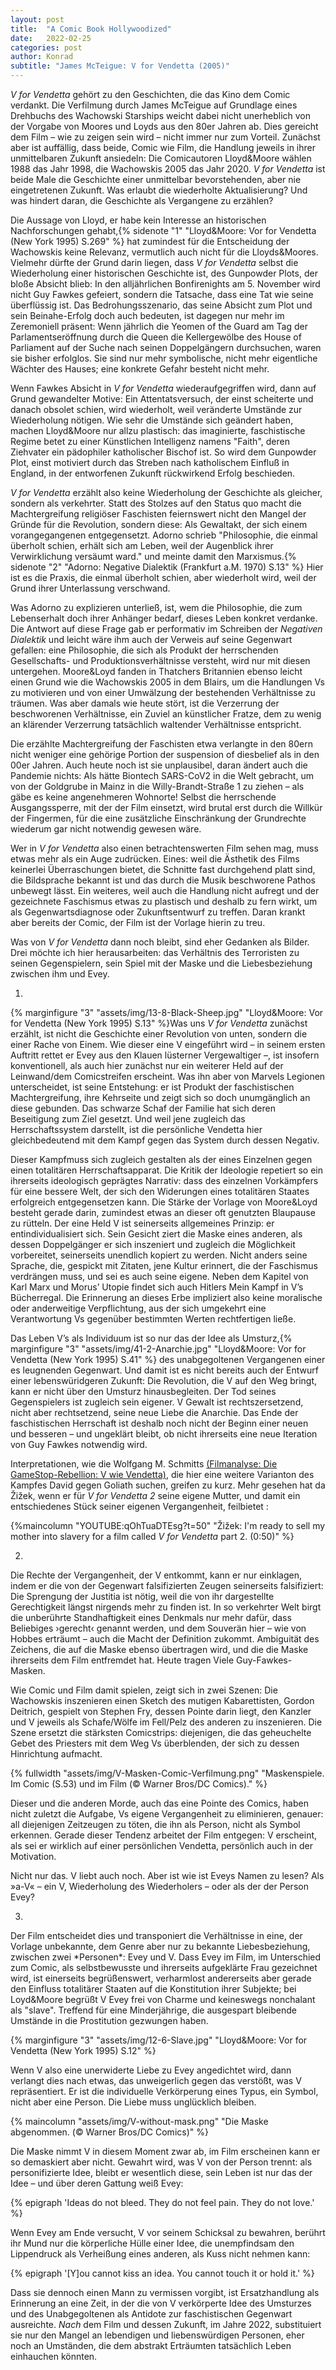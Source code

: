 ```yaml
---
layout: post
title:  "A Comic Book Hollywoodized"
date:   2022-02-25
categories: post
author: Konrad
subtitle: "James McTeigue: V for Vendetta (2005)"
---
```

 
*V for Vendetta* gehört zu den Geschichten, die das Kino dem Comic verdankt. Die Verfilmung durch James McTeigue auf Grundlage eines Drehbuchs des Wachowski Starships weicht dabei nicht unerheblich von der Vorgabe von Moores und Loyds aus den 80er Jahren ab. Dies gereicht dem Film – wie zu zeigen sein wird – nicht immer nur zum Vorteil. Zunächst aber ist auffällig, dass beide, Comic wie Film, die Handlung jeweils in ihrer unmittelbaren Zukunft ansiedeln: Die Comicautoren Lloyd&Moore wählen 1988 das Jahr 1998, die Wachowskis 2005 das Jahr 2020. *V for Vendetta* ist beide Male die Geschichte einer unmittelbar bevorstehenden, aber nie eingetretenen Zukunft. Was erlaubt die wiederholte Aktualisierung? Und was hindert daran, die Geschichte als Vergangene zu erzählen?

Die Aussage von Lloyd, er habe kein Interesse an historischen Nachforschungen gehabt,{% sidenote "1" "Lloyd&Moore: Vor for Vendetta (New York 1995) S.269" %} hat zumindest für die Entscheidung der Wachowskis keine Relevanz, vermutlich auch nicht für die Lloyds&Moores. Vielmehr dürfte der Grund darin liegen, dass *V for Vendetta* selbst die Wiederholung einer historischen Geschichte ist, des Gunpowder Plots, der bloße Absicht blieb: In den alljährlichen Bonfirenights am 5. November wird nicht Guy Fawkes gefeiert, sondern die Tatsache, dass eine Tat wie seine überflüssig ist. Das Bedrohungsszenario, das seine Absicht zum Plot und sein Beinahe-Erfolg doch auch bedeuten, ist dagegen nur mehr im Zeremoniell präsent: Wenn jährlich die Yeomen of the Guard am Tag der Parlamentseröffnung durch die Queen die Kellergewölbe des House of Parliament auf der Suche nach seinen Doppelgängern durchsuchen, waren sie bisher erfolglos. Sie sind nur mehr symbolische, nicht mehr eigentliche Wächter des Hauses; eine konkrete Gefahr besteht nicht mehr.

Wenn Fawkes Absicht in *V for Vendetta* wiederaufgegriffen wird, dann auf Grund gewandelter Motive: Ein Attentatsversuch, der einst scheiterte und danach obsolet schien, wird wiederholt, weil veränderte Umstände zur Wiederholung nötigen. Wie sehr die Umstände sich geändert haben, machen Lloyd&Moore nur allzu plastisch: das imaginierte, faschistische Regime betet zu einer Künstlichen Intelligenz namens "Faith", deren Ziehvater ein pädophiler katholischer Bischof ist. So wird dem Gunpowder Plot, einst motiviert durch das Streben nach katholischem Einfluß in England, in der entworfenen Zukunft rückwirkend Erfolg beschieden.

*V for Vendetta* erzählt also keine Wiederholung der Geschichte als gleicher, sondern als verkehrter. Statt des Stolzes auf den Status quo macht die Machtergreifung religiöser Faschisten feiernswert nicht den Mangel der Gründe für die Revolution, sondern diese: Als Gewaltakt, der sich einem vorangegangenen entgegensetzt. Adorno schrieb "Philosophie, die einmal überholt schien, erhält sich am Leben, weil der Augenblick ihrer Verwirklichung versäumt ward." und meinte damit den Marxismus.{% sidenote "2" "Adorno: Negative Dialektik (Frankfurt a.M. 1970) S.13" %} Hier ist es die Praxis, die einmal überholt schien, aber wiederholt wird, weil der Grund ihrer Unterlassung verschwand.

Was Adorno zu explizieren unterließ, ist, wem die Philosophie, die zum Lebenserhalt doch ihrer Anhänger bedarf, dieses Leben konkret verdanke. Die Antwort auf diese Frage gab er performativ im Schreiben der *Negativen Dialektik* und leicht wäre ihm auch der Verweis auf seine Gegenwart gefallen: eine Philosophie, die sich als Produkt der herrschenden Gesellschafts- und Produktionsverhältnisse versteht, wird nur mit diesen untergehen. Moore&Loyd fanden in Thatchers Britannien ebenso leicht einen Grund wie die Wachowskis 2005 in dem Blairs, um die Handlungen Vs zu motivieren und von einer Umwälzung der bestehenden Verhältnisse zu träumen. Was aber damals wie heute stört, ist die Verzerrung der beschworenen Verhältnisse, ein Zuviel an künstlicher Fratze, dem zu wenig an klärender Verzerrung tatsächlich waltender Verhältnisse entspricht.

Die erzählte Machtergreifung der Faschisten etwa verlangte in den 80ern nicht weniger eine gehörige Portion der suspension of diesbelief als in den 00er Jahren. Auch heute noch ist sie unplausibel, daran ändert auch die Pandemie nichts: Als hätte Biontech SARS-CoV2 in die Welt gebracht, um von der Goldgrube in Mainz in die Willy-Brandt-Straße 1 zu ziehen – als gäbe es keine angenehmeren Wohnorte! Selbst die herrschende Ausgangssperre, mit der der Film einsetzt, wird brutal erst durch die Willkür der Fingermen, für die eine zusätzliche Einschränkung der Grundrechte wiederum gar nicht notwendig gewesen wäre.

Wer in *V for Vendetta* also einen betrachtenswerten Film sehen mag, muss etwas mehr als ein Auge zudrücken. Eines: weil die Ästhetik des Films keinerlei Überraschungen bietet, die Schnitte fast durchgehend platt sind, die Bildsprache bekannt ist und das durch die Musik beschworene Pathos unbewegt lässt. Ein weiteres, weil auch die Handlung nicht aufregt und der gezeichnete Faschismus etwas zu plastisch und deshalb zu fern wirkt, um als Gegenwartsdiagnose oder Zukunftsentwurf zu treffen. Daran krankt aber bereits der Comic, der Film ist der Vorlage hierin zu treu.

Was von *V for Vendetta* dann noch bleibt, sind eher Gedanken als Bilder. Drei möchte ich hier herausarbeiten: das Verhältnis des Terroristen zu seinen Gegenspielern, sein Spiel mit der Maske und die Liebesbeziehung zwischen ihm und Evey.

1.

{% marginfigure "3" "assets/img/13-8-Black-Sheep.jpg" "Lloyd&Moore: Vor for Vendetta (New York 1995) S.13" %}Was uns *V for Vendetta* zunächst erzählt, ist nicht die Geschichte einer Revolution von unten, sondern die einer Rache von Einem. Wie dieser eine V eingeführt wird – in seinem ersten Auftritt rettet er Evey aus den Klauen lüsterner Vergewaltiger –, ist insofern konventionell, als auch hier zunächst nur ein weiterer Held auf der Leinwand/dem Comicstreifen erscheint. Was ihn aber von Marvels Legionen unterscheidet, ist seine Entstehung: er ist Produkt der faschistischen Machtergreifung, ihre Kehrseite und zeigt sich so doch unumgänglich an diese gebunden. Das schwarze Schaf der Familie hat sich deren Beseitigung zum Ziel gesetzt. Und weil jene zugleich das Herrschaftssystem darstellt, ist die persönliche Vendetta hier gleichbedeutend mit dem Kampf gegen das System durch dessen Negativ.

Dieser Kampfmuss sich zugleich gestalten als der eines Einzelnen gegen einen totalitären Herrschaftsapparat. Die Kritik der Ideologie repetiert so ein ihrerseits ideologisch geprägtes Narrativ: dass des einzelnen Vorkämpfers für eine bessere Welt, der sich den Widerungen eines totalitären Staates erfolgreich entgegensetzen kann. Die Stärke der Vorlage von Moore&Loyd besteht gerade darin, zumindest etwas an dieser oft genutzten Blaupause zu rütteln. Der eine Held V ist seinerseits allgemeines Prinzip: er entindividualisiert sich. Sein Gesicht ziert die Maske eines anderen, als dessen Doppelgänger er sich inszeniert und zugleich die Möglichkeit vorbereitet, seinerseits unendlich kopiert zu werden. Nicht anders seine Sprache, die, gespickt mit Zitaten, jene Kultur erinnert, die der Faschismus verdrängen muss, und sei es auch seine eigene. Neben dem Kapitel von Karl Marx und Morus’ Utopie findet sich auch Hitlers Mein Kampf in V’s Bücherregal. Die Erinnerung an dieses Erbe impliziert also keine moralische oder anderweitige Verpflichtung, aus der sich umgekehrt eine Verantwortung Vs gegenüber bestimmten Werten rechtfertigen ließe.

Das Leben V’s als Individuum ist so nur das der Idee als Umsturz,{% marginfigure "3" "assets/img/41-2-Anarchie.jpg" "Lloyd&Moore: Vor for Vendetta (New York 1995) S.41" %} des unabgegoltenen Vergangenen einer es leugnenden Gegenwart. Und damit ist es nicht bereits auch der Entwurf einer lebenswüridgeren Zukunft: Die Revolution, die V auf den Weg bringt, kann er nicht über den Umsturz hinausbegleiten. Der Tod seines Gegenspielers ist zugleich sein eigener. V Gewalt ist rechtszersetzend, nicht aber rechtsetzend, seine neue Liebe die Anarchie.  Das Ende der faschistischen Herrschaft ist deshalb noch nicht der Beginn einer neuen und besseren – und ungeklärt bleibt, ob nicht ihrerseits eine neue Iteration von Guy Fawkes notwendig wird.

Interpretationen, wie die Wolfgang M. Schmitts <a href="https://www.youtube.com/watch?v=jJfg2VO7ELY">(Filmanalyse: Die GameStop-Rebellion: V wie Vendetta)</a>, die hier eine weitere Varianton des Kampfes David gegen Goliath suchen, greifen zu kurz. Mehr gesehen hat da Žižek, wenn er für *V for Vendetta 2* seine eigene Mutter, und damit ein entschiedenes Stück seiner eigenen Vergangenheit, feilbietet :

{%maincolumn "YOUTUBE:qOhTuaDTEsg?t=50" "Žižek: I'm ready to sell my mother into slavery for a film called *V for Vendetta* part 2. (0:50)" %}

2.

Die Rechte der Vergangenheit, der V entkommt, kann er nur einklagen, indem er die von der Gegenwart falsifizierten Zeugen seinerseits falsifiziert: Die Sprengung der Justitia ist nötig, weil die von ihr dargestellte Gerechtigkeit längst nirgends mehr zu finden ist. In so verkehrter Welt birgt die unberührte Standhaftigkeit eines Denkmals nur mehr dafür, dass Beliebiges ›gerecht‹ genannt werden, und dem Souverän hier – wie von Hobbes erträumt – auch die Macht der Definition zukommt. Ambiguität des Zeichens, die auf die Maske ebenso übertragen wird, und die die Maske ihrerseits dem Film entfremdet hat. Heute tragen Viele Guy-Fawkes-Masken.

Wie Comic und Film damit spielen, zeigt sich in zwei Szenen: Die Wachowskis inszenieren einen Sketch des mutigen Kabarettisten, Gordon Deitrich, gespielt von Stephen Fry, dessen Pointe darin liegt, den Kanzler und V jeweils als Schafe/Wölfe im Fell/Pelz des anderen zu inszenieren. Die Szene ersetzt die stärksten Comicstrips: diejenigen, die das geheuchelte Gebet des Priesters mit dem Weg Vs überblenden, der sich zu dessen Hinrichtung aufmacht.


{% fullwidth "assets/img/V-Masken-Comic-Verfilmung.png" "Maskenspiele. Im Comic (S.53) und im Film (© Warner Bros/DC Comics)." %}

Dieser und die anderen Morde, auch das eine Pointe des Comics, haben nicht zuletzt die Aufgabe, Vs eigene Vergangenheit zu eliminieren, genauer: all diejenigen Zeitzeugen zu töten, die ihn als Person, nicht als Symbol erkennen. Gerade dieser Tendenz arbeitet der Film entgegen: V erscheint, als sei er wirklich auf einer persönlichen Vendetta, persönlich auch in der Motivation.

Nicht nur das. V liebt auch noch. Aber ist wie ist Eveys Namen zu lesen? Als »a-V« – ein V, Wiederholung des Wiederholers – oder als der der Person Evey?

3.

Der Film entscheidet dies und transponiert die Verhältnisse in eine, der Vorlage unbekannte, dem Genre aber nur zu bekannte Liebesbeziehung, zwischen zwei \*Personen\*: Evey und V. Dass Evey im Film, im Unterschied zum Comic, als selbstbewusste und ihrerseits aufgeklärte Frau gezeichnet wird, ist einerseits begrüßenswert, verharmlost andererseits aber gerade den Einfluss totalitärer Staaten auf die Konstitution ihrer Subjekte; bei Loyd&Moore begrüßt V Evey frei von Charme und keineswegs nonchalant als "slave". Treffend für eine Minderjährige, die ausgespart bleibende Umstände in die Prostitution gezwungen haben.

{% marginfigure "3" "assets/img/12-6-Slave.jpg" "Lloyd&Moore: Vor for Vendetta (New York 1995) S.12" %}


Wenn V also eine unerwiderte Liebe zu Evey angedichtet wird, dann verlangt dies nach etwas, das unweigerlich gegen das verstößt, was V repräsentiert. Er ist die individuelle Verkörperung eines Typus, ein Symbol, nicht aber eine Person. Die Liebe muss unglücklich bleiben.

{% maincolumn "assets/img/V-without-mask.png" "Die Maske abgenommen. (© Warner Bros/DC Comics)" %}

Die Maske nimmt V in diesem Moment zwar ab, im Film erscheinen kann er so demaskiert aber nicht. Gewahrt wird, was V von der Person trennt: als personifizierte Idee, bleibt er wesentlich diese, sein Leben ist nur das der Idee – und über deren Gattung weiß Evey:

{% epigraph 'Ideas do not bleed. They do not feel pain. They do not love.'  %}

Wenn Evey am Ende versucht, V vor seinem Schicksal zu bewahren, berührt ihr Mund nur die körperliche Hülle einer Idee, die unempfindsam den Lippendruck als Verheißung eines anderen, als Kuss nicht nehmen kann:

{% epigraph '[Y]ou cannot kiss an idea. You cannot touch it or hold it.'  %}

Dass sie dennoch einen Mann zu vermissen vorgibt, ist Ersatzhandlung als Erinnerung an eine Zeit, in der die von V verkörperte Idee des Umsturzes und des Unabgegoltenen als Antidote zur faschistischen Gegenwart ausreichte. *Nach* dem Film und dessen Zukunft, im Jahre 2022, substituiert sie nur den Mangel an lebendigen und liebenswürdigen Personen, eher noch an Umständen, die dem abstrakt Erträumten tatsächlich Leben einhauchen könnten.